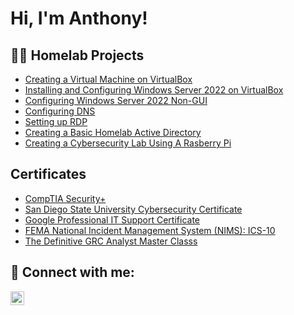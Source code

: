 <h1>Hi, I'm Anthony! <br/>

<h2>👨‍💻 Homelab Projects</h2>

- [Creating a Virtual Machine on VirtualBox](https://github.com/anthonysknapp/Creating-a-Virtual-Machine)
- [Installing and Configuring Windows Server 2022 on VirtualBox](https://github.com/anthonysknapp/Installing-and-Configuring-Windows-Server-2022-Desktop-Edition)
- [Configuring Windows Server 2022 Non-GUI](https://github.com/anthonysknapp/Configuring-Non-GUI-Windows-Server-2022)
- [Configuring DNS](https://github.com/anthonysknapp/Configuring-DNS-)
- [Setting up RDP](https://github.com/anthonysknapp/RDP)
- [Creating a Basic Homelab Active Directory](https://github.com/anthonysknapp/-Setup-of-basic-Homelab-Active-Directory)
- [Creating a Cybersecurity Lab Using A Rasberry Pi](https://github.com/anthonysknapp/Setting-up-Raspberry-Pi-Lab-Environment-)

<h2> Certificates </h2>

- [CompTIA Security+](https://i.imgur.com/b6TfWRk.png)
- [San Diego State University Cybersecurity Certificate](https://i.imgur.com/6hZWuAK.png)
- [Google Professional IT Support Certificate](https://i.imgur.com/5Lz0hrq.png)
- [FEMA National Incident Management System (NIMS): ICS-10](https://imgur.com/a/VxhBGbj)
- [The Definitive GRC Analyst Master Classs](https://imgur.com/a/KcGX6KQ)
  
<h2> 🤳 Connect with me:</h2>


[<img align="left" alt="JoshMadakor | LinkedIn" width="22px" src="https://cdn.jsdelivr.net/npm/simple-icons@v3/icons/linkedin.svg" />][linkedin]



[linkedin]: www.linkedin.com/in/anthonyknapp86
[website]: https://aznmanithomelab.net

<!---
anthonysknapp/anthonysknapp is a ✨ special ✨ repository because its `README.md` (this file) appears on your GitHub profile.
You can click the Preview link to take a look at your changes.
--->
